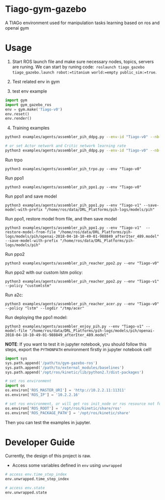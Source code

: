 # Tiago-gym-gazebo
A TIAGo environment used for manipulation tasks learning based on ros and openai gym

# Usage

1. Start ROS launch file and make sure necessary nodes, topics, servers are runing. We can start by runing code:` roslaunch tiago_gazebo tiago_gazebo.launch robot:=titanium world:=empty public_sim:=true`.

2. Test related env in gym

3. test env example
```py
import gym
import gym_gazebo_ros
env = gym.make('Tiago-v0')
env.reset()
env.render()
```


4. Training examples

```sh
python3 examples/agents/assembler_pih_ddpg.py --env-id "Tiago-v0" --nb-rollout-steps 1000

# or set Actor network and Critic network learning rate 
python3 examples/agents/assembler_pih_ddpg.py --env-id "Tiago-v0" --nb-rollout-steps 1000 --actor-lr 0.001 --critic-lr 0.001
```

Run trpo
```
python3 examples/agents/assembler_pih_trpo.py --env "Tiago-v0" 
```


Run ppo1
```
python3 examples/agents/assembler_pih_ppo1.py --env "Tiago-v0"
```

Run ppo1 and save model 
```
python3 examples/agents/assembler_pih_ppo1.py --env "Tiago-v1" --save-model-with-prefix "/home/ros/data/DRL_Platforms/pih-logs/models/pih"
```

Run ppo1, restore model from file, and then save model  
```
python3 examples/agents/assembler_pih_ppo1.py --env "Tiago-v1"  --restore-model-from-file "/home/ros/data/DRL_Platforms/pih-logs/models/pih/openai-2018-04-18-10-49-01-988849_afterIter_489.model"  --save-model-with-prefix "/home/ros/data/DRL_Platforms/pih-logs/models/pih"
```


Run ppo2
```
python3 examples/agents/assembler_pih_reacher_ppo2.py --env "Tiago-v0"
```

Run ppo2 with our custom lstm policy:
```
python3 examples/agents/assembler_pih_reacher_ppo2.py --env "Tiago-v1" --policy "customlstm"
```

Run a2c:
```
python3 examples/agents/assembler_pih_reacher_acer.py --env "Tiago-v0" --policy "lstm" --logdir "/tmp/acer"
```

Run deploying the ppo1 model:
```
python3 examples/agents/assembler_enjoy_pih.py --env "Tiago-v1" --model-file "/home/ros/data/DRL_Platforms/pih-logs/models/pih/openai-2018-04-18-10-49-01-988849_afterIter_489.model"
```


**NOTE**: If you want to test it in jupyter notebook, you should follow this steps, export the `PYTHONPATH` environment firstly in jupyter notebook cell! 

```py
import sys
sys.path.append('/path/to/gym-gazebo-ros')
sys.path.append('/path/to/external_modules/baselines')
sys.path.append('/opt/ros/kinetic/lib/python2.7/dist-packages')

# set ros environment
import os 
os.environ['ROS_MASTER_URI'] = 'http://10.2.2.11:11311'
os.environ['ROS_IP'] = '10.2.2.16'

# set ros environment, or will get ros init_node or ros resource not found error.
os.environ['ROS_ROOT'] = '/opt/ros/kinetic/share/ros'
os.environ['ROS_PACKAGE_PATH'] = '/opt/ros/kinetic/share'
```

Then you can test the examples in jupyter.

# Developer Guide

Currently, the design of this project is raw.

- Access some variables defined in `env` using `unwrapped` 
```py
# access env.time_step_index
env.unwrapped.time_step_index

# access env.state
env.unwrapped.state
```
